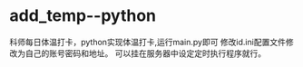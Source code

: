 # add_temp--python
科师每日体温打卡，python实现体温打卡,运行main.py即可
修改id.ini配置文件修改为自己的账号密码和地址。
可以挂在服务器中设定定时执行程序就行。
